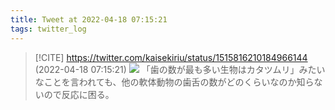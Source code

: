 ```yaml
---
title: Tweet at 2022-04-18 07:15:21
tags: twitter_log
---
```


> [!CITE] https://twitter.com/kaisekiriu/status/1515816210184966144 (2022-04-18 07:15:21)
> ![](https://twitter.com/kaisekiriu/status/1515816210184966144)
> 「歯の数が最も多い生物はカタツムリ」みたいなことを言われても、他の軟体動物の歯舌の数がどのくらいなのか知らないので反応に困る。
